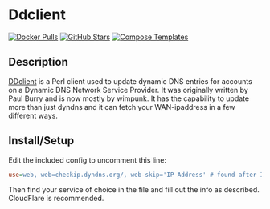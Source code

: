 # Ddclient

[![Docker Pulls](https://img.shields.io/docker/pulls/linuxserver/ddclient?style=flat-square&color=607D8B&label=docker%20pulls&logo=docker)](https://hub.docker.com/r/linuxserver/ddclient)
[![GitHub Stars](https://img.shields.io/github/stars/linuxserver/docker-ddclient?style=flat-square&color=607D8B&label=github%20stars&logo=github)](https://github.com/linuxserver/docker-ddclient)
[![Compose Templates](https://img.shields.io/static/v1?style=flat-square&color=607D8B&label=compose&message=templates)](https://github.com/GhostWriters/DockSTARTer/tree/main/compose/.apps/ddclient)

## Description

[DDclient](https://sourceforge.net/p/ddclient/wiki/Home/) is a Perl client used to update dynamic DNS entries for accounts on a Dynamic DNS Network Service Provider. It was originally written by Paul Burry and is now mostly by wimpunk. It has the capability to update more than just dyndns and it can fetch your WAN-ipaddress in a few different ways.

## Install/Setup

Edit the included config to uncomment this line:

```ini
use=web, web=checkip.dyndns.org/, web-skip='IP Address' # found after IP Address
```

Then find your service of choice in the file and fill out the info as described. CloudFlare is recommended.
